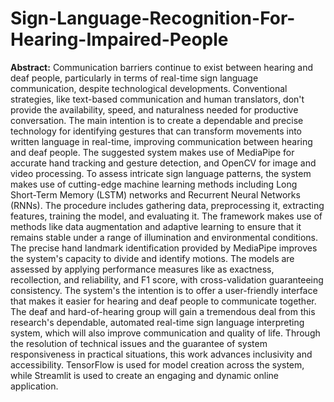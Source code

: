 # Sign-Language-Recognition-For-Hearing-Impaired-People

**Abstract:**
Communication barriers continue to exist between hearing and deaf people, particularly in terms of real-time sign language communication, despite technological developments. Conventional strategies, like text-based communication and human translators, don't provide the availability, speed, and naturalness needed for productive conversation. The main intention is to create a dependable and precise technology for identifying gestures that can transform movements into written language in real-time, improving communication between hearing and deaf people. The suggested system makes use of MediaPipe for accurate hand tracking and gesture detection, and OpenCV for image and video processing. To assess intricate sign language patterns, the system makes use of cutting-edge machine learning methods including Long Short-Term Memory (LSTM) networks and Recurrent Neural Networks (RNNs). The procedure includes gathering data, preprocessing it, extracting features, training the model, and evaluating it. The framework makes use of methods like data augmentation and adaptive learning to ensure that it remains stable under a range of illumination and environmental conditions. The precise hand landmark identification provided by MediaPipe improves the system's capacity to divide and identify motions. The models are assessed by applying performance measures like as exactness, recollection, and reliability, and F1 score, with cross-validation guaranteeing consistency. The system's the intention is to offer a user-friendly interface that makes it easier for hearing and deaf people to communicate together. The deaf and hard-of-hearing group will gain a tremendous deal from this research's dependable, automated real-time sign language interpreting system, which will also improve communication and quality of life. Through the resolution of technical issues and the guarantee of system responsiveness in practical situations, this work advances inclusivity and accessibility. TensorFlow is used for model creation across the system, while Streamlit is used to create an engaging and dynamic online application. 
